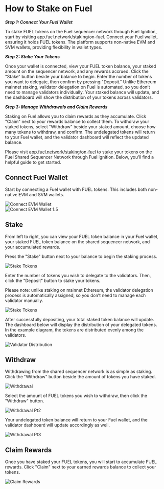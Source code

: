 # How to Stake on Fuel

***Step 1: Connect Your Fuel Wallet***

To stake FUEL tokens on the Fuel sequencer network through Fuel Ignition, start by visiting app.fuel.network/staking/on-fuel. Connect your Fuel wallet, ensuring it holds FUEL tokens. The platform supports non-native EVM and SVM wallets, providing flexibility in wallet types.

***Step 2: Stake Your Tokens***

Once your wallet is connected, view your FUEL token balance, your staked amount on the sequencer network, and any rewards accrued. Click the "Stake" button beside your balance to begin. Enter the number of tokens you want to delegate, then confirm by pressing "Deposit." Unlike Ethereum mainnet staking, validator delegation on Fuel is automated, so you don’t need to manage validators individually. Your staked balance will update, and the dashboard will show the distribution of your tokens across validators.

***Step 3: Manage Withdrawals and Claim Rewards***

Staking on Fuel allows you to claim rewards as they accumulate. Click "Claim" next to your rewards balance to collect them. To withdraw your staked tokens, select "Withdraw" beside your staked amount, choose how many tokens to withdraw, and confirm. The undelegated tokens will return to your Fuel wallet, and the validator dashboard will reflect the updated balance.

Please visit [app.fuel.network/staking/on-fuel](https://app.fuel.network/staking/on-fuel) to stake your tokens on the Fuel Shared Sequencer Network through Fuel Ignition. Below, you'll find a helpful guide to get started.

## Connect Fuel Wallet

Start by connecting a Fuel wallet with FUEL tokens. This includes both non-native EVM and SVM wallets.

![Connect EVM Wallet](https://raw.githubusercontent.com/FuelLabs/fuel-token-overview/refs/heads/add/revisions/assets/how-to-stake-fuel-ignition/1-connect-wallet.png)  
![Connect EVM Wallet 1.5](https://raw.githubusercontent.com/FuelLabs/fuel-token-overview/refs/heads/add/revisions/assets/how-to-stake-fuel-ignition/1.5-connect-wallet.png)

## Stake

From left to right, you can view your FUEL token balance in your Fuel wallet, your staked FUEL token balance on the shared sequencer network, and your accumulated rewards.

Press the "Stake" button next to your balance to begin the staking process.

![Stake Tokens](https://raw.githubusercontent.com/FuelLabs/fuel-token-overview/refs/heads/add/revisions/assets/how-to-stake-fuel-ignition/2-stake-token.png)

Enter the number of tokens you wish to delegate to the validators. Then, click the "Deposit" button to stake your tokens.

Please note: unlike staking on mainnet Ethereum, the validator delegation process is automatically assigned, so you don’t need to manage each validator manually.

![Stake Tokens](https://raw.githubusercontent.com/FuelLabs/fuel-token-overview/refs/heads/add/revisions/assets/how-to-stake-fuel-ignition/3-stake-token-pt2.png)

After successfully depositing, your total staked token balance will update. The dashboard below will display the distribution of your delegated tokens. In the example diagram, the tokens are distributed evenly among the validators.

![Validator Distribution](https://raw.githubusercontent.com/FuelLabs/fuel-token-overview/refs/heads/add/revisions/assets/how-to-stake-fuel-ignition/4-validator-distribution.png)

## Withdraw

Withdrawing from the shared sequencer network is as simple as staking. Click the "Withdraw" button beside the amount of tokens you have staked.

![Withdrawal](https://raw.githubusercontent.com/FuelLabs/fuel-token-overview/refs/heads/add/revisions/assets/how-to-stake-fuel-ignition/5-withdrawal.png)

Select the amount of FUEL tokens you wish to withdraw, then click the "Withdraw" button.

![Withdrawal Pt2](https://raw.githubusercontent.com/FuelLabs/fuel-token-overview/refs/heads/add/revisions/assets/how-to-stake-fuel-ignition/6-withdrawal-pt2.png)

Your undelegated token balance will return to your Fuel wallet, and the validator dashboard will update accordingly as well.

![Withdrawal Pt3](https://raw.githubusercontent.com/FuelLabs/fuel-token-overview/refs/heads/add/revisions/assets/how-to-stake-fuel-ignition/6.5-withdrawal-pt3.png)

## Claim Rewards

Once you have staked your FUEL tokens, you will start to accumulate FUEL rewards. Click "Claim" next to your earned rewards balance to collect your tokens.

![Claim Rewards](https://raw.githubusercontent.com/FuelLabs/fuel-token-overview/refs/heads/add/revisions/assets/how-to-stake-fuel-ignition/7-claim-rewards.png)
